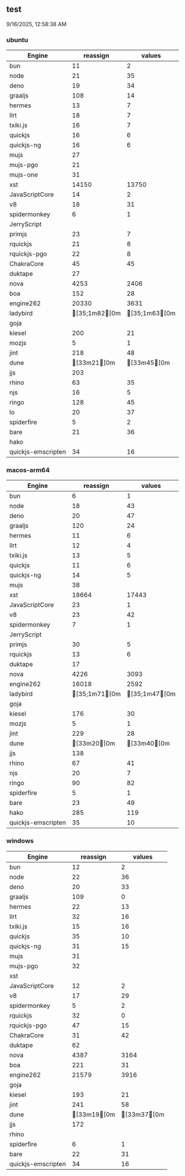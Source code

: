 
## test
9/16/2025, 12:58:38 AM

### ubuntu
| Engine | reassign | values |
| --- | --- | --- |
| bun | 11 | 2 |
| node | 21 | 35 |
| deno | 19 | 34 |
| graaljs | 108 | 14 |
| hermes | 13 | 7 |
| llrt | 18 | 7 |
| txiki.js | 16 | 7 |
| quickjs | 16 | 6 |
| quickjs-ng | 16 | 6 |
| mujs | 27 |  |
| mujs-pgo | 21 |  |
| mujs-one | 31 |  |
| xst | 14150 | 13750 |
| JavaScriptCore | 14 | 2 |
| v8 | 18 | 31 |
| spidermonkey | 6 | 1 |
| JerryScript |  |  |
| primjs | 23 | 7 |
| rquickjs | 21 | 8 |
| rquickjs-pgo | 22 | 8 |
| ChakraCore | 45 | 45 |
| duktape | 27 |  |
| nova | 4253 | 2406 |
| boa | 152 | 28 |
| engine262 | 20330 | 3631 |
| ladybird | [35;1m82[0m | [35;1m63[0m |
| goja |  |  |
| kiesel | 200 | 21 |
| mozjs | 5 | 1 |
| jint | 218 | 48 |
| dune | [33m21[0m | [33m45[0m |
| jjs | 203 |  |
| rhino | 63 | 35 |
| njs | 16 | 5 |
| ringo | 128 | 45 |
| lo | 20 | 37 |
| spiderfire | 5 | 2 |
| bare | 21 | 36 |
| hako |  |  |
| quickjs-emscripten | 34 | 16 |
### macos-arm64
| Engine | reassign | values |
| --- | --- | --- |
| bun | 6 | 1 |
| node | 18 | 43 |
| deno | 20 | 47 |
| graaljs | 120 | 24 |
| hermes | 11 | 6 |
| llrt | 12 | 4 |
| txiki.js | 13 | 5 |
| quickjs | 11 | 6 |
| quickjs-ng | 14 | 5 |
| mujs | 38 |  |
| xst | 18664 | 17443 |
| JavaScriptCore | 23 | 1 |
| v8 | 23 | 42 |
| spidermonkey | 7 | 1 |
| JerryScript |  |  |
| primjs | 30 | 5 |
| rquickjs | 13 | 6 |
| duktape | 17 |  |
| nova | 4226 | 3093 |
| engine262 | 16018 | 2592 |
| ladybird | [35;1m71[0m | [35;1m47[0m |
| goja |  |  |
| kiesel | 176 | 30 |
| mozjs | 5 | 1 |
| jint | 229 | 28 |
| dune | [33m20[0m | [33m40[0m |
| jjs | 138 |  |
| rhino | 67 | 41 |
| njs | 20 | 7 |
| ringo | 90 | 82 |
| spiderfire | 5 | 1 |
| bare | 23 | 49 |
| hako | 285 | 119 |
| quickjs-emscripten | 35 | 10 |
### windows
| Engine | reassign | values |
| --- | --- | --- |
| bun | 12 | 2 |
| node | 22 | 36 |
| deno | 20 | 33 |
| graaljs | 109 | 0 |
| hermes | 22 | 13 |
| llrt | 32 | 16 |
| txiki.js | 15 | 16 |
| quickjs | 35 | 10 |
| quickjs-ng | 31 | 15 |
| mujs | 31 |  |
| mujs-pgo | 32 |  |
| xst |  |  |
| JavaScriptCore | 12 | 2 |
| v8 | 17 | 29 |
| spidermonkey | 5 | 2 |
| rquickjs | 32 | 0 |
| rquickjs-pgo | 47 | 15 |
| ChakraCore | 31 | 42 |
| duktape | 62 |  |
| nova | 4387 | 3164 |
| boa | 221 | 31 |
| engine262 | 21579 | 3916 |
| goja |  |  |
| kiesel | 193 | 21 |
| jint | 241 | 58 |
| dune | [33m19[0m | [33m37[0m |
| jjs | 172 |  |
| rhino |  |  |
| spiderfire | 6 | 1 |
| bare | 22 | 31 |
| quickjs-emscripten | 34 | 16 |
